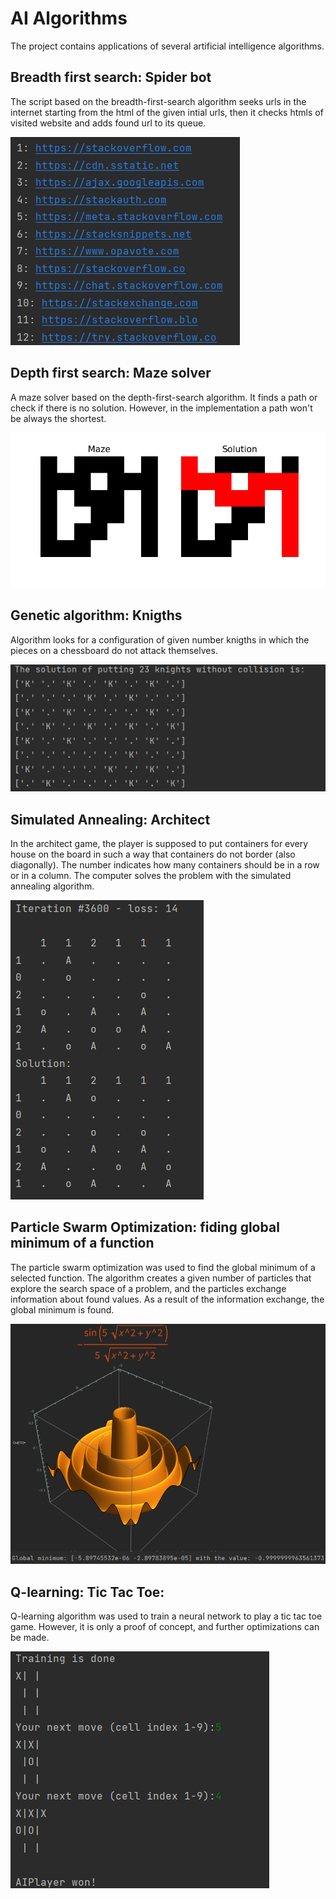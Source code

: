 # AI Algorithms

 The project contains applications of several artificial intelligence algorithms.

## Breadth first search: Spider bot

The script based on the breadth-first-search algorithm seeks urls in the internet starting from the html of the given intial urls, then it checks htmls of visited website and adds found url to its queue.

![alt text](https://github.com/KornelWitkowski/AI-Algorithms/blob/main/readme_imgs/WebSpider_img.png)

## Depth first search: Maze solver 

A maze solver based on the depth-first-search algorithm. It finds a path or check if there is no solution. However, in the implementation a path won't be always the shortest.

![alt text](https://github.com/KornelWitkowski/AI-Algorithms/blob/main/readme_imgs/maze_img.png)

## Genetic algorithm: Knigths

Algorithm looks for a configuration of given number knigths in which the pieces on a chessboard do not attack themselves.

![alt text](https://github.com/KornelWitkowski/AI-Algorithms/blob/main/readme_imgs/knights.png)

## Simulated Annealing: Architect

In the architect game, the player is supposed to put containers for every house on the board in such a way that containers do not border (also diagonally). The number indicates how many containers should be in a row or in a column. The computer solves the problem with the simulated annealing algorithm.

![alt text](https://github.com/KornelWitkowski/AI-Algorithms/blob/main/readme_imgs/architect.png)


## Particle Swarm Optimization: fiding global minimum of a function

The particle swarm optimization was used to find the global minimum of a selected function. The algorithm creates a given number of particles that explore the search space of a problem, and the particles exchange information about found values. As a result of the information exchange, the global minimum is found.

![alt text](https://github.com/KornelWitkowski/AI-Algorithms/blob/main/readme_imgs/particle_swarm.png)


## Q-learning: Tic Tac Toe:

Q-learning algorithm was used to train a neural network to play a tic tac toe game. However, it is only a proof of concept, and further optimizations can be made.

![alt text](https://github.com/KornelWitkowski/AI-Algorithms/blob/main/readme_imgs/tictactoe.png)
